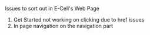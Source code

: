 Issues to sort out in E-Cell's Web Page

1. Get Started not working on clicking due to href issues
2. In page navigation on the navigation part




